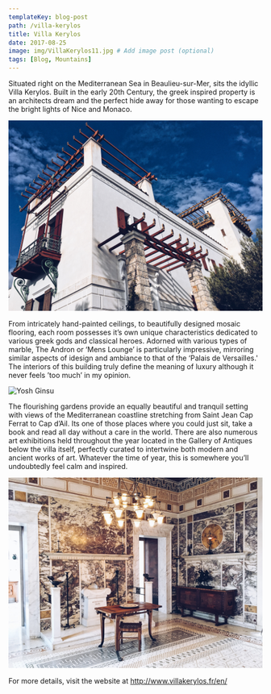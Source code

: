 ```yaml
---
templateKey: blog-post
path: /villa-kerylos
title: Villa Kerylos
date: 2017-08-25
image: img/VillaKerylos11.jpg # Add image post (optional)
tags: [Blog, Mountains]
---
```

Situated right on the Mediterranean Sea in Beaulieu-sur-Mer, sits the idyllic Villa Kerylos. Built in the early 20th Century, the greek inspired property is an architects dream and the perfect hide away for those wanting to escape the bright lights of Nice and Monaco.

![Yosh Ginsu](img/VillaKerylos4.jpg)

 From intricately hand-painted ceilings, to beautifully designed mosaic flooring, each room possesses it’s own unique characteristics dedicated to various greek gods and classical heroes. Adorned with various types of marble, The Andron or ‘Mens Lounge’ is particularly impressive, mirroring similar aspects of idesign and ambiance to that of the ‘Palais de Versailles.' The interiors of this building truly define the meaning of luxury although it never feels ’too much’ in my opinion.

![Yosh Ginsu](img/VillaKerylos9.jpg)

The flourishing gardens provide an equally beautiful and tranquil setting with views of the Mediterranean coastline stretching from Saint Jean Cap Ferrat to Cap d’Ail. Its one of those places where you could just sit, take a book and read all day without a care in the world. There are also numerous art exhibitions held throughout the year located in the Gallery of Antiques below the villa itself, perfectly curated to intertwine both modern and ancient works of art. Whatever the time of year, this is somewhere you’ll undoubtedly feel calm and inspired.

![Yosh Ginsu](img/VillaKerylos10.jpg)

For more details, visit the website at http://www.villakerylos.fr/en/
